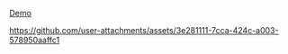 
[Demo](https://lunatmt.github.io/React-TicTacToe/)

https://github.com/user-attachments/assets/3e281111-7cca-424c-a003-578950aaffc1


